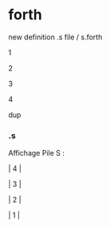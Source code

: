 # forth
new definition .s  file /  s.forth

<p>1</p>
<p>2</p>
<p>3</p>
<p>4</p>

dup


<h3>.s</h3> 
 
 Affichage Pile S : 

<p>| 4 |</p>
<p>| 3 |</p>
<p>| 2 |</p>
<p>| 1 |</p>

